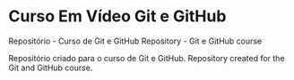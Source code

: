 # Curso Em Vídeo Git e GitHub
  Repositório - Curso de Git e GitHub
  Repository - Git e GitHub course

Repositório criado para o curso de Git e GitHub.
Repository created for the Git and GitHub course.